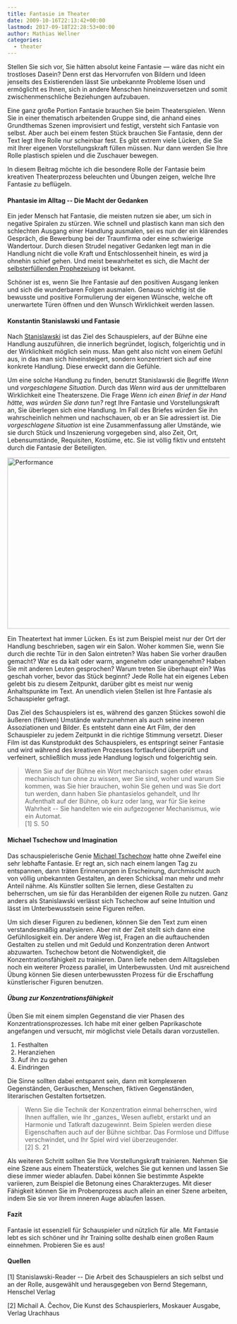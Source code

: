 ```yaml
---
title: Fantasie im Theater
date: 2009-10-16T22:13:42+00:00
lastmod: 2017-09-18T22:28:53+00:00
author: Mathias Wellner
categories:
  - theater
---
```

Stellen Sie sich vor, Sie hätten absolut keine Fantasie &#8212; wäre das nicht ein trostloses Dasein? Denn erst das Hervorrufen von Bildern und Ideen jenseits des Existierenden lässt Sie unbekannte Probleme lösen und ermöglicht es Ihnen, sich in andere Menschen hineinzuversetzen und somit zwischenmenschliche Beziehungen aufzubauen. 

Eine ganz große Portion Fantasie brauchen Sie beim Theaterspielen. Wenn Sie in einer thematisch arbeitenden Gruppe sind, die anhand eines Grundthemas Szenen improvisiert und festigt, versteht sich Fantasie von selbst. Aber auch bei einem festen Stück brauchen Sie Fantasie, denn der Text legt Ihre Rolle nur scheinbar fest. Es gibt extrem viele Lücken, die Sie mit Ihrer eigenen Vorstellungskraft füllen müssen. Nur dann werden Sie Ihre Rolle plastisch spielen und die Zuschauer bewegen. 

In diesem Beitrag möchte ich die besondere Rolle der Fantasie beim kreativen Theaterprozess beleuchten und Übungen zeigen, welche Ihre Fantasie zu beflügeln. 

#### Phantasie im Alltag -- Die Macht der Gedanken

Ein jeder Mensch hat Fantasie, die meisten nutzen sie aber, um sich in negative Spiralen zu stürzen. Wie schnell und plastisch kann man sich den schlechten Ausgang einer Handlung ausmalen, sei es nun der ein klärendes Gespräch, die Bewerbung bei der Traumfirma oder eine schwierige Wandertour. Durch diesen Strudel negativer Gedanken legt man in die Handlung nicht die volle Kraft und Entschlossenheit hinein, es wird ja ohnehin schief gehen. Und meist bewahrheitet es sich, die Macht der [selbsterfüllenden Prophezeiung](http://de.wikipedia.org/wiki/Selbsterf%C3%BCllende_Prophezeiung) ist bekannt. 

Schöner ist es, wenn Sie Ihre Fantasie auf den positiven Ausgang lenken und sich die wunderbaren Folgen ausmalen. Genauso wichtig ist die bewusste und positive Formulierung der eigenen Wünsche, welche oft unerwartete Türen öffnen und den Wunsch Wirklichkeit werden lassen. 

#### Konstantin Stanislawski und Fantasie

Nach [Stanislawski](http://de.wikipedia.org/wiki/Konstantin_Sergejewitsch_Stanislawski) ist das Ziel des Schauspielers, auf der Bühne eine Handlung auszuführen, die innerlich begründet, logisch, folgerichtig und in der Wirklichkeit möglich sein muss. Man geht also nicht von einem Gefühl aus, in das man sich hineinsteigert, sondern konzentriert sich auf eine konkrete Handlung. Diese erweckt dann die Gefühle. 

Um eine solche Handlung zu finden, benutzt Stanislawski die Begriffe _Wenn_ und _vorgeschlagene Situation_. Durch das _Wenn_ wird aus der unmittelbaren Wirklichkeit eine Theaterszene. Die Frage _Wenn ich einen Brief in der Hand hätte, was würden Sie dann tun?_ regt Ihre Fantasie und Vorstellungskraft an, Sie überlegen sich eine Handlung. Im Fall des Briefes würden Sie ihn wahrscheinlich nehmen und nachschauen, ob er an Sie adressiert ist. Die _vorgeschlagene Situation_ ist eine Zusammenfassung aller Umstände, wie sie durch Stück und Inszenierung vorgegeben sind, also Zeit, Ort, Lebensumstände, Requisiten, Kostüme, etc. Sie ist völlig fiktiv und entsteht durch die Fantasie der Beteiligten. 

<a data-flickr-embed="true"  href="https://www.flickr.com/photos/mwellner/3987644626/in/dateposted-public/" title="Performance"><img src="https://c1.staticflickr.com/3/2631/3987644626_e87a237c6a_o.jpg" width="580" height="388" alt="Performance"></a><script async src="//embedr.flickr.com/assets/client-code.js" charset="utf-8"></script>

Ein Theatertext hat immer Lücken. Es ist zum Beispiel meist nur der Ort der Handlung beschrieben, sagen wir ein Salon. Woher kommen Sie, wenn Sie durch die rechte Tür in den Salon eintreten? Was haben Sie vorher draußen gemacht? War es da kalt oder warm, angenehm oder unangenehm? Haben Sie mit anderen Leuten gesprochen? Warum treten Sie überhaupt ein? Was geschah vorher, bevor das Stück beginnt? Jede Rolle hat ein eigenes Leben gelebt bis zu diesem Zeitpunkt, darüber gibt es meist nur wenig Anhaltspunkte im Text. An unendlich vielen Stellen ist Ihre Fantasie als Schauspieler gefragt. 

Das Ziel des Schauspielers ist es, während des ganzen Stückes sowohl die äußeren (fiktiven) Umstände wahrzunehmen als auch seine inneren Assoziationen und Bilder. Es entsteht dann eine Art Film, der den Schauspieler zu jedem Zeitpunkt in die richtige Stimmung versetzt. Dieser Film ist das Kunstprodukt des Schauspielers, es entspringt seiner Fantasie und wird während des kreativen Prozesses fortlaufend überprüft und verfeinert, schließlich muss jede Handlung logisch und folgerichtig sein. 

<blockquote class="blockquote">
  Wenn Sie auf der Bühne ein Wort mechanisch sagen oder etwas mechanisch tun ohne zu wissen, wer Sie sind, woher und warum Sie kommen, was Sie hier brauchen, wohin Sie gehen und was Sie dort tun werden, dann haben Sie phantasielos gehandelt, und Ihr Aufenthalt auf der Bühne, ob kurz oder lang, war für Sie keine Wahrheit -- Sie handelten wie ein aufgezogener Mechanismus, wie ein Automat.
  
  <footer class="blockquote-footer">[1] S. 50</footer>
</blockquote>

#### Michael Tschechow und Imagination

Das schauspielerische Genie [Michael Tschechow](http://de.wikipedia.org/wiki/Michael_Tschechow) hatte ohne Zweifel eine sehr lebhafte Fantasie. Er regt an, sich nach einem langen Tag zu entspannen, dann träten Erinnerungen in Erscheinung, durchmischt auch von völlig unbekannten Gestalten, an deren Schicksal man mehr und mehr Anteil nähme. Als Künstler sollten Sie lernen, diese Gestalten zu beherrschen, um sie für das Heranbilden der eigenen Rolle zu nutzen. Ganz anders als Stanislawski verlässt sich Tschechow auf seine Intuition und lässt im Unterbewusstsein seine Figuren reifen. 

Um sich dieser Figuren zu bedienen, können Sie den Text zum einen verstandesmäßig analysieren. Aber mit der Zeit stellt sich dann eine Gefühllosigkeit ein. Der andere Weg ist, Fragen an die auftauchenden Gestalten zu stellen und mit Geduld und Konzentration deren Antwort abzuwarten. Tschechow betont die Notwendigkeit, die Konzentrationsfähigkeit zu trainieren. Dann liefe neben dem Alltagsleben noch ein weiterer Prozess parallel, im Unterbewussten. Und mit ausreichend Übung können Sie diesen unterbewussten Prozess für die Erschaffung künstlerischer Figuren benutzen. 

##### Übung zur Konzentrationsfähigkeit

Üben Sie mit einem simplen Gegenstand die vier Phasen des Konzentrationsprozesses. Ich habe mit einer gelben Paprikaschote angefangen und versucht, mir möglichst viele Details daran vorzustellen. 

  1. Festhalten
  2. Heranziehen
  3. Auf ihn zu gehen
  4. Eindringen

Die Sinne sollten dabei entspannt sein, dann mit komplexeren Gegenständen, Geräuschen, Menschen, fiktiven Gegenständen, literarischen Gestalten fortsetzen. 

<blockquote class="blockquote">
  Wenn Sie die Technik der Konzentration einmal beherrschen, wird Ihnen auffallen, wie Ihr _ganzes_ Wesen auflebt, erstarkt und an Harmonie und Tatkraft dazugewinnt. Beim Spielen werden diese Eigenschaften auch auf der Bühne sichtbar. Das Formlose und Diffuse verschwindet, und Ihr Spiel wird viel überzeugender.
  
  <footer class="blockquote-footer">[2] S. 21</footer>
</blockquote>

Als weiteren Schritt sollten Sie Ihre Vorstellungskraft trainieren. Nehmen Sie eine Szene aus einem Theaterstück, welches Sie gut kennen und lassen Sie diese immer wieder ablaufen. Dabei können Sie bestimmte Aspekte variieren, zum Beispiel die Betonung eines Charakterzuges. Mit dieser Fähigkeit können Sie im Probenprozess auch allein an einer Szene arbeiten, indem Sie sie vor Ihrem inneren Auge ablaufen lassen. 

#### Fazit

Fantasie ist essenziell für Schauspieler und nützlich für alle. Mit Fantasie lebt es sich schöner und ihr Training sollte deshalb einen großen Raum einnehmen. Probieren Sie es aus! 

#### Quellen

[1] Stanislawski-Reader -- Die Arbeit des Schauspielers an sich selbst und an der Rolle, ausgewählt und herausgegeben von Bernd Stegemann, Henschel Verlag

[2] Michail A. &#x010C;echov, Die Kunst des Schauspierlers, Moskauer Ausgabe, Verlag Urachhaus
